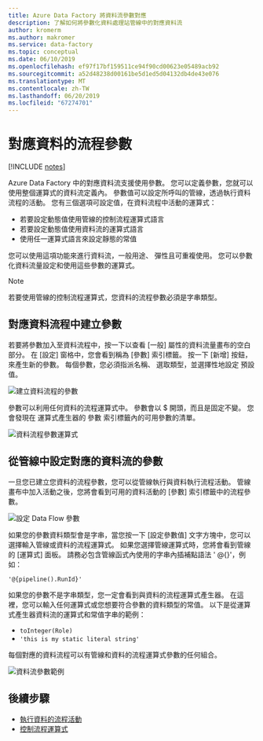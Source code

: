 ```yaml
---
title: Azure Data Factory 將資料流參數對應
description: 了解如何將參數化資料處理站管線中的對應資料流
author: kromerm
ms.author: makromer
ms.service: data-factory
ms.topic: conceptual
ms.date: 06/10/2019
ms.openlocfilehash: ef97f17bf159511ce94f90cd00623e05489acb92
ms.sourcegitcommit: a52d48238d00161be5d1ed5d04132db4de43e076
ms.translationtype: MT
ms.contentlocale: zh-TW
ms.lasthandoff: 06/20/2019
ms.locfileid: "67274701"
---
```

# <a name="mapping-data-flow-parameters"></a>對應資料的流程參數

[!INCLUDE [notes](../../includes/data-factory-data-flow-preview.md)]

Azure Data Factory 中的對應資料流支援使用參數。 您可以定義參數，您就可以使用整個運算式的資料流定義內。 參數值可以設定所呼叫的管線，透過執行資料流程的活動。 您有三個選項可設定值，在資料流程中活動的運算式：

* 若要設定動態值使用管線的控制流程運算式語言
* 若要設定動態值使用資料流的運算式語言
* 使用任一運算式語言來設定靜態的常值

您可以使用這項功能來進行資料流，一般用途、 彈性且可重複使用。 您可以參數化資料流量設定和使用這些參數的運算式。

> [!NOTE]
> 若要使用管線的控制流程運算式，您資料的流程參數必須是字串類型。

## <a name="create-parameters-in-mapping-data-flow"></a>對應資料流程中建立參數

若要將參數加入至資料流程中，按一下以查看 [一般] 屬性的資料流量畫布的空白部分。 在 [設定] 窗格中，您會看到稱為 [參數] 索引標籤。 按一下 [新增] 按鈕，來產生新的參數。 每個參數，您必須指派名稱、 選取類型，並選擇性地設定 預設值。

![建立資料流程的參數](media/data-flow/create-params.png "建立資料流程的參數")

參數可以利用任何資料的流程運算式中。 參數會以 $ 開頭，而且是固定不變。 您會發現在 運算式產生器的 參數 索引標籤內的可用參數的清單。

![資料流程參數運算式](media/data-flow/parameter-expression.png "資料流程參數運算式")

## <a name="set-mapping-data-flow-parameters-from-pipeline"></a>從管線中設定對應的資料流的參數

一旦您已建立您資料的流程參數，您可以從管線執行與資料執行流程活動。 管線畫布中加入活動之後，您將會看到可用的資料活動的 [參數] 索引標籤中的流程參數。

![設定 Data Flow 參數](media/data-flow/parameter-assign.png "設定 Data Flow 參數")

如果您的參數資料類型會是字串，當您按一下 [設定參數值] 文字方塊中，您可以選擇輸入管線或資料的流程運算式。 如果您選擇管線運算式時，您將會看到管線的 [運算式] 面板。 請務必包含管線函式內使用的字串內插補點語法 ' @{<expression>}'，例如：

```'@{pipeline().RunId}'```

如果您的參數不是字串類型，您一定會看到與資料的流程運算式產生器。 在這裡，您可以輸入任何運算式或您想要符合參數的資料類型的常值。 以下是從運算式產生器資料流的運算式和常值字串的範例：

* ```toInteger(Role)```
* ```'this is my static literal string'```

每個對應的資料流程可以有管線和資料的流程運算式參數的任何組合。 

![資料流參數範例](media/data-flow/parameter-example.png "資料流參數範例")



## <a name="next-steps"></a>後續步驟
* [執行資料的流程活動](control-flow-execute-data-flow-activity.md)
* [控制流程運算式](control-flow-expression-language-functions.md)

